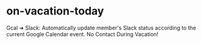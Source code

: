 # on-vacation-today
Gcal ➔ Slack: Automatically update member's Slack status according to the current Google Calendar event. No Contact During Vacation!
